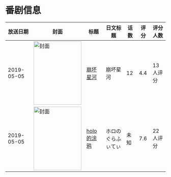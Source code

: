 # 番剧信息

|放送日期|封面|标题|日文标题|话数|评分|评分人数|
|---|---|---|---|---|---|---|
|2019-05-05|<img src="//lain.bgm.tv/pic/cover/c/1d/91/223149_UXpHJ.jpg" alt="封面" style="width:150px;height:200px;object-fit:cover;">|[崩坏星河](https://bangumi.tv/subject/223149)|崩坏星河|12|4.4|13人评分|
|2019-05-05|<img src="//lain.bgm.tv/pic/cover/c/83/32/282233_9T95F.jpg" alt="封面" style="width:150px;height:200px;object-fit:cover;">|[holo的涂鸦](https://bangumi.tv/subject/282233)|ホロのぐらふぃてぃ|未知|7.6|22人评分|
